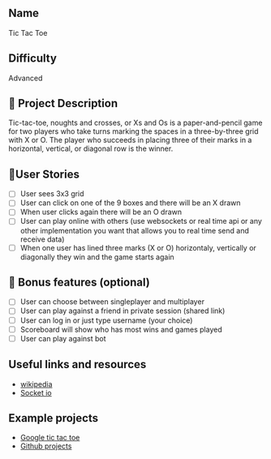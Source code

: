 ## Name
Tic Tac Toe

## Difficulty 
Advanced

## 📝 Project Description
Tic-tac-toe, noughts and crosses, or Xs and Os is a paper-and-pencil game for two players who take turns marking the spaces in a three-by-three grid with X or O. The player who succeeds in placing three of their marks in a horizontal, vertical, or diagonal row is the winner.

## 📑User Stories
- [ ] User sees 3x3 grid
- [ ] User can click on one of the 9 boxes and there will be an X drawn
- [ ] When user clicks again there will be an O drawn
- [ ] User can play online with others (use websockets or real time api or any other implementation you want that allows you to real time send and receive data)
- [ ] When one user has lined three marks (X or O) horizontaly, vertically or diagonally they win and the game starts again

## 🌟 Bonus features (optional)
- [ ] User can choose between singleplayer and multiplayer 
- [ ] User can play against a friend in private session (shared link)
- [ ] User can log in or just type username (your choice)
- [ ] Scoreboard will show who has most wins and games played
- [ ] User can play against bot

## Useful links and resources
- [wikipedia](https://en.wikipedia.org/wiki/Tic-tac-toe)
- [Socket io](https://socket.io/)

## Example projects
- [Google tic tac toe](https://www.google.com/search?client=firefox-b-d&q=tic+tac+toe)
- [Github projects](https://github.com/topics/tic-tac-toe-game)
